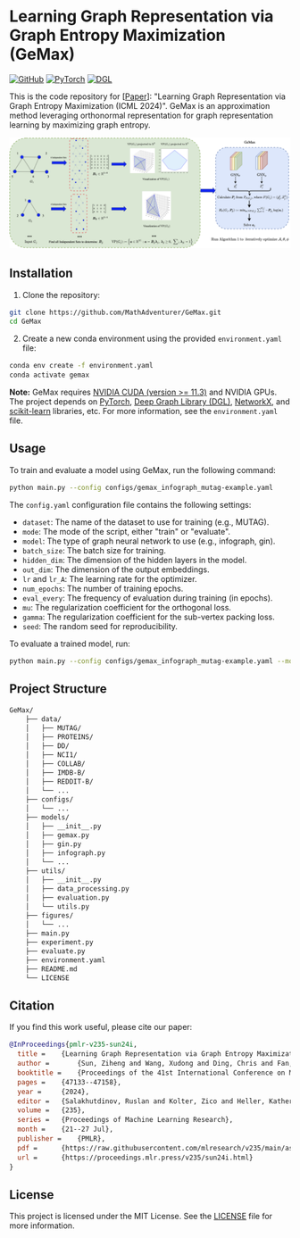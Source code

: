 # Learning Graph Representation via Graph Entropy Maximization (GeMax)

[![GitHub](https://img.shields.io/github/license/MathAdventurer/GeMax)](LICENSE)
[![PyTorch](https://img.shields.io/badge/PyTorch-1.12.x-EE4C2C?logo=pytorch)](https://pytorch.org/)
[![DGL](https://img.shields.io/badge/DGL-1.1.x-79589F?logo=dgl)](https://www.dgl.ai/)

 This is the code repository for [[Paper](https://icml.cc/virtual/2024/poster/32687)]: "Learning Graph Representation via Graph Entropy Maximization (ICML 2024)". GeMax is an approximation method leveraging orthonormal representation for graph representation learning by maximizing graph entropy.

![GeMax Architecture](figures/GeMax.png)

## Installation

1. Clone the repository:
```bash
git clone https://github.com/MathAdventurer/GeMax.git
cd GeMax
```

2. Create a new conda environment using the provided `environment.yaml` file:
```bash
conda env create -f environment.yaml
conda activate gemax
```

**Note:** GeMax requires [NVIDIA CUDA (version >= 11.3)](https://developer.nvidia.com/cuda-toolkit) and NVIDIA GPUs. The project depends on [PyTorch](https://pytorch.org/), [Deep Graph Library (DGL)](https://www.dgl.ai/), [NetworkX](https://networkx.org), and [scikit-learn](https://scikit-learn.org/) libraries, etc. For more information, see the `environment.yaml` file.

## Usage

To train and evaluate a model using GeMax, run the following command:

```bash
python main.py --config configs/gemax_infograph_mutag-example.yaml
```

The `config.yaml` configuration file contains the following settings:


- `dataset`: The name of the dataset to use for training (e.g., MUTAG).
- `mode`: The mode of the script, either "train" or "evaluate".
- `model`: The type of graph neural network to use (e.g., infograph, gin).
- `batch_size`: The batch size for training.
- `hidden_dim`: The dimension of the hidden layers in the model.
- `out_dim`: The dimension of the output embeddings.
- `lr` and `lr_A`: The learning rate for the optimizer.
- `num_epochs`: The number of training epochs.
- `eval_every`: The frequency of evaluation during training (in epochs).
- `mu`: The regularization coefficient for the orthogonal loss.
- `gamma`: The regularization coefficient for the sub-vertex packing loss.
- `seed`: The random seed for reproducibility.

To evaluate a trained model, run:

```bash
python main.py --config configs/gemax_infograph_mutag-example.yaml --mode evaluate --model_path path/to/trained/model.pth
```

## Project Structure

```
GeMax/
    ├── data/
    │   ├── MUTAG/
    │   ├── PROTEINS/
    │   ├── DD/
    │   ├── NCI1/
    │   ├── COLLAB/
    │   ├── IMDB-B/
    │   ├── REDDIT-B/
    │   └── ...
    ├── configs/
    │   └── ...
    ├── models/
    │   ├── __init__.py
    │   ├── gemax.py
    │   ├── gin.py
    │   ├── infograph.py
    │   └── ...
    ├── utils/
    │   ├── __init__.py
    │   ├── data_processing.py
    │   ├── evaluation.py
    │   └── utils.py
    ├── figures/
    │   └── ...
    ├── main.py
    ├── experiment.py
    ├── evaluate.py
    ├── environment.yaml
    ├── README.md
    └── LICENSE
```

## Citation

If you find this work useful, please cite our paper:

```bibtex
@InProceedings{pmlr-v235-sun24i,
  title = 	 {Learning Graph Representation via Graph Entropy Maximization},
  author =       {Sun, Ziheng and Wang, Xudong and Ding, Chris and Fan, Jicong},
  booktitle = 	 {Proceedings of the 41st International Conference on Machine Learning},
  pages = 	 {47133--47158},
  year = 	 {2024},
  editor = 	 {Salakhutdinov, Ruslan and Kolter, Zico and Heller, Katherine and Weller, Adrian and Oliver, Nuria and Scarlett, Jonathan and Berkenkamp, Felix},
  volume = 	 {235},
  series = 	 {Proceedings of Machine Learning Research},
  month = 	 {21--27 Jul},
  publisher =    {PMLR},
  pdf = 	 {https://raw.githubusercontent.com/mlresearch/v235/main/assets/sun24i/sun24i.pdf},
  url = 	 {https://proceedings.mlr.press/v235/sun24i.html}
}
```

## License

This project is licensed under the MIT License. See the [LICENSE](LICENSE) file for more information.
